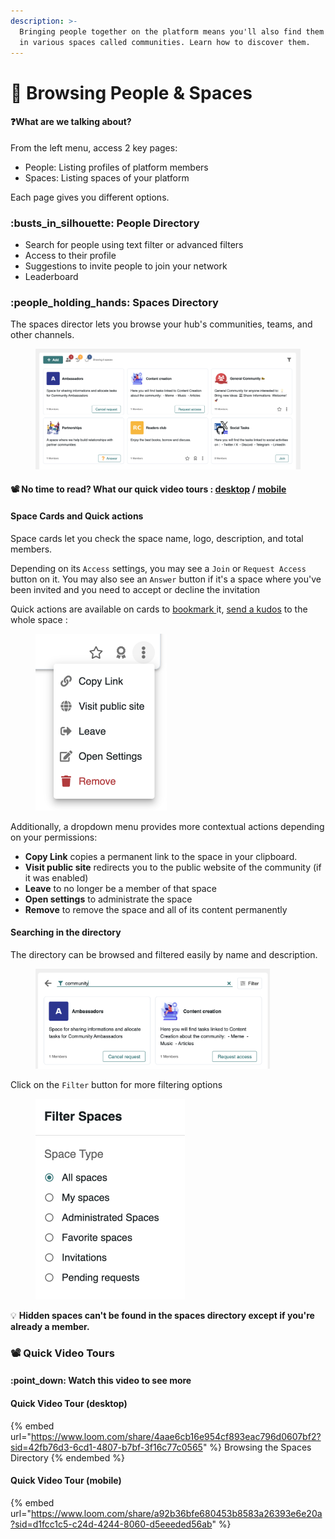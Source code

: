```yaml
---
description: >-
  Bringing people together on the platform means you'll also find them grouped
  in various spaces called communities. Learn how to discover them.
---
```


# 👤 Browsing People & Spaces

#### :question:What are we talking about?

From the left menu, access 2 key pages:

* People: Listing profiles of platform members
* Spaces: Listing spaces of your platform

Each page gives you different options.

### :busts\_in\_silhouette: People Directory

* Search for people using text filter or advanced filters
* Access to their profile
* Suggestions to invite people to join your network
* Leaderboard

### :people\_holding\_hands: Spaces Directory

The spaces director lets you browse your hub's communities, teams, and other channels.

<figure><img src="../../.gitbook/assets/spaces-directory.png" alt=""><figcaption></figcaption></figure>

#### 📽️ No time to read? What our quick video tours : [desktop](browsing-people-and-spaces.md#quick-video-tour-desktop) / [mobile](browsing-people-and-spaces.md#quick-video-tour-mobile)

#### Space Cards and Quick actions

Space cards let you check the space name, logo, description, and total members.&#x20;

Depending on its `Access` settings, you may see a `Join` or `Request Access` button on it.  You may also see an `Answer` button if it's a space where you've been invited and you need to accept or decline the invitation

Quick actions are available on cards to  [bookmark ](../discovering-helpful-features/creating-your-favorite-list.md)it, [send a kudos](../earning-recognition/praising-others-with-kudos.md) to the whole space :&#x20;

<figure><img src="../../.gitbook/assets/space-card-3-dots-menu.png" alt="" width="210"><figcaption></figcaption></figure>

Additionally, a dropdown menu provides more contextual actions depending on your permissions:&#x20;

* **Copy Link** copies a permanent link to the space in your clipboard.
* **Visit public site** redirects you to the public website of the community (if it was enabled)
* **Leave** to no longer be a member of that space
* **Open settings** to administrate the space
* **Remove** to remove the space and all of its content permanently

#### Searching in the directory

The directory can be browsed and filtered easily by name and description.&#x20;

<figure><img src="../../.gitbook/assets/filter-space-by-name.png" alt="" width="375"><figcaption></figcaption></figure>

Click on the `Filter` button for more filtering options&#x20;

<figure><img src="../../.gitbook/assets/filter-spaces.png" alt="" width="239"><figcaption></figcaption></figure>

:bulb: **Hidden spaces can't be found in the spaces directory except if you're already a member.**



### **📽️ Quick Video Tours**

#### :point\_down: Watch this video to see more

#### Quick Video Tour (desktop)

{% embed url="https://www.loom.com/share/4aae6cb16e954cf893eac796d0607bf2?sid=42fb76d3-6cd1-4807-b7bf-3f16c77c0565" %}
Browsing the Spaces Directory
{% endembed %}

#### Quick Video Tour (mobile)

{% embed url="https://www.loom.com/share/a92b36bfe680453b8583a26393e6e20a?sid=d1fcc1c5-c24d-4244-8060-d5eeeded56ab" %}
